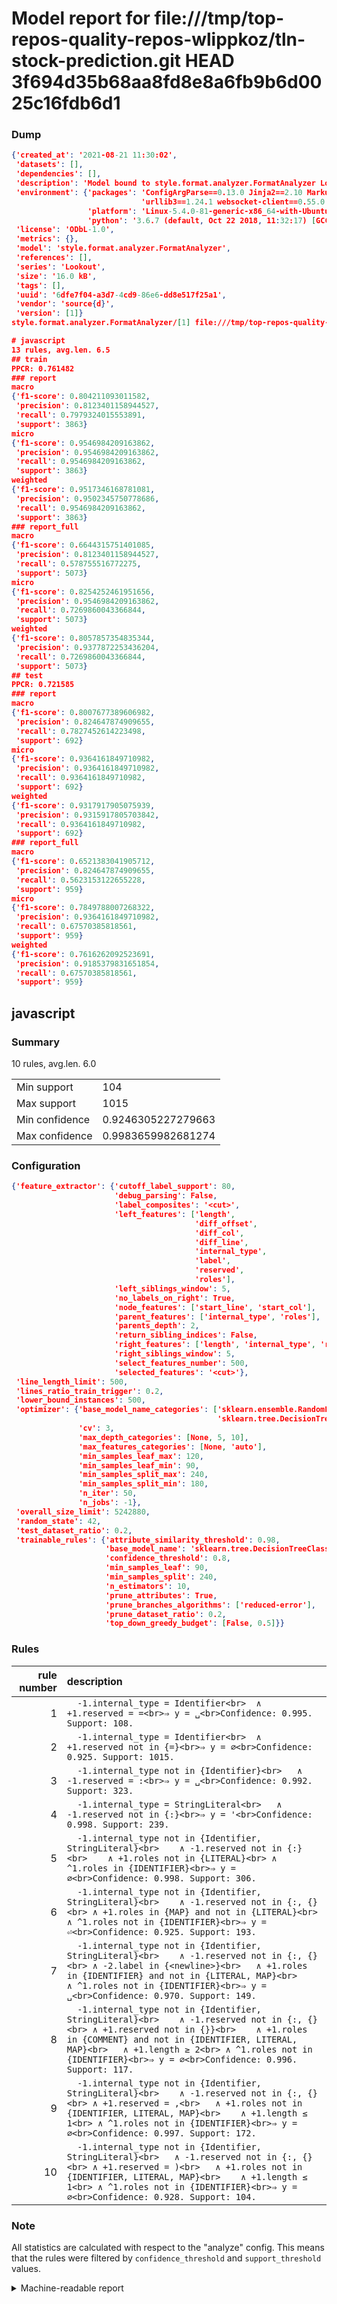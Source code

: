 # Model report for file:///tmp/top-repos-quality-repos-wlippkoz/tln-stock-prediction.git HEAD 3f694d35b68aa8fd8e8a6fb9b6d0025c16fdb6d1

### Dump

```json
{'created_at': '2021-08-21 11:30:02',
 'datasets': [],
 'dependencies': [],
 'description': 'Model bound to style.format.analyzer.FormatAnalyzer Lookout analyzer.',
 'environment': {'packages': 'ConfigArgParse==0.13.0 Jinja2==2.10 MarkupSafe==1.1.1 PyStemmer==1.3.0 PyYAML==5.1 Pympler==0.5 SQLAlchemy==1.2.10 SQLAlchemy-Utils==0.33.3 asdf==2.3.2 bblfsh==2.12.7 boto==2.49.0 boto3==1.9.130 botocore==1.12.130 cachetools==2.0.1 certifi==2019.3.9 chardet==3.0.4 clint==0.5.1 docker==3.7.0 docker-pycreds==0.4.0 dulwich==0.19.11 grpcio==1.19.0 grpcio-tools==1.19.0 humanfriendly==4.16.1 humanize==0.5.1 idna==2.8 jmespath==0.9.4 jsonschema==2.6.0 lookout-sdk==0.4.1 lookout-sdk-ml==0.19.0 lookout-style==0.2.0 lz4==2.1.6 modelforge==0.12.1 numpy==1.16.2 packaging==19.0 pandas==0.22.0 pip==19.0.3 protobuf==3.7.0 psycopg2-binary==2.7.5 pygtrie==2.3 pyparsing==2.3.1 python-dateutil==2.8.0 python-igraph==0.7.1.post6 pytz==2019.1 requests==2.21.0 requirements-parser==0.2.0 scikit-learn==0.20.1 scikit-optimize==0.5.2 scipy==1.2.1 semantic-version==2.6.0 setuptools==40.8.0 six==1.12.0 smart-open==1.8.1 sourced-ml==0.8.2 spdx==2.5.0 stringcase==1.2.0 tabulate==0.8.2 tqdm==4.31.1 '
                             'urllib3==1.24.1 websocket-client==0.55.0 xxhash==1.3.0',
                 'platform': 'Linux-5.4.0-81-generic-x86_64-with-Ubuntu-18.04-bionic',
                 'python': '3.6.7 (default, Oct 22 2018, 11:32:17) [GCC 8.2.0]'},
 'license': 'ODbL-1.0',
 'metrics': {},
 'model': 'style.format.analyzer.FormatAnalyzer',
 'references': [],
 'series': 'Lookout',
 'size': '16.0 kB',
 'tags': [],
 'uuid': '6dfe7f04-a3d7-4cd9-86e6-dd8e517f25a1',
 'vendor': 'source{d}',
 'version': [1]}
style.format.analyzer.FormatAnalyzer/[1] file:///tmp/top-repos-quality-repos-wlippkoz/tln-stock-prediction.git 3f694d35b68aa8fd8e8a6fb9b6d0025c16fdb6d1

# javascript
13 rules, avg.len. 6.5
## train
PPCR: 0.761482
### report
macro
{'f1-score': 0.804211093011582,
 'precision': 0.8123401158944527,
 'recall': 0.7979324015553891,
 'support': 3863}
micro
{'f1-score': 0.9546984209163862,
 'precision': 0.9546984209163862,
 'recall': 0.9546984209163862,
 'support': 3863}
weighted
{'f1-score': 0.9517346168781081,
 'precision': 0.9502345750778686,
 'recall': 0.9546984209163862,
 'support': 3863}
### report_full
macro
{'f1-score': 0.6644315751401085,
 'precision': 0.8123401158944527,
 'recall': 0.578755516772275,
 'support': 5073}
micro
{'f1-score': 0.8254252461951656,
 'precision': 0.9546984209163862,
 'recall': 0.7269860043366844,
 'support': 5073}
weighted
{'f1-score': 0.8057857354835344,
 'precision': 0.9377872253436204,
 'recall': 0.7269860043366844,
 'support': 5073}
## test
PPCR: 0.721585
### report
macro
{'f1-score': 0.8007677389606982,
 'precision': 0.824647874909655,
 'recall': 0.7827452614223498,
 'support': 692}
micro
{'f1-score': 0.9364161849710982,
 'precision': 0.9364161849710982,
 'recall': 0.9364161849710982,
 'support': 692}
weighted
{'f1-score': 0.9317917905075939,
 'precision': 0.9315917805703842,
 'recall': 0.9364161849710982,
 'support': 692}
### report_full
macro
{'f1-score': 0.6521383041905712,
 'precision': 0.824647874909655,
 'recall': 0.5623153122655228,
 'support': 959}
micro
{'f1-score': 0.7849788007268322,
 'precision': 0.9364161849710982,
 'recall': 0.67570385818561,
 'support': 959}
weighted
{'f1-score': 0.7616262092523691,
 'precision': 0.9185379831651854,
 'recall': 0.67570385818561,
 'support': 959}
```

## javascript
### Summary
10 rules, avg.len. 6.0

| | |
|-|-|
|Min support|104|
|Max support|1015|
|Min confidence|0.9246305227279663|
|Max confidence|0.9983659982681274|

### Configuration

```json
{'feature_extractor': {'cutoff_label_support': 80,
                       'debug_parsing': False,
                       'label_composites': '<cut>',
                       'left_features': ['length',
                                         'diff_offset',
                                         'diff_col',
                                         'diff_line',
                                         'internal_type',
                                         'label',
                                         'reserved',
                                         'roles'],
                       'left_siblings_window': 5,
                       'no_labels_on_right': True,
                       'node_features': ['start_line', 'start_col'],
                       'parent_features': ['internal_type', 'roles'],
                       'parents_depth': 2,
                       'return_sibling_indices': False,
                       'right_features': ['length', 'internal_type', 'reserved', 'roles'],
                       'right_siblings_window': 5,
                       'select_features_number': 500,
                       'selected_features': '<cut>'},
 'line_length_limit': 500,
 'lines_ratio_train_trigger': 0.2,
 'lower_bound_instances': 500,
 'optimizer': {'base_model_name_categories': ['sklearn.ensemble.RandomForestClassifier',
                                              'sklearn.tree.DecisionTreeClassifier'],
               'cv': 3,
               'max_depth_categories': [None, 5, 10],
               'max_features_categories': [None, 'auto'],
               'min_samples_leaf_max': 120,
               'min_samples_leaf_min': 90,
               'min_samples_split_max': 240,
               'min_samples_split_min': 180,
               'n_iter': 50,
               'n_jobs': -1},
 'overall_size_limit': 5242880,
 'random_state': 42,
 'test_dataset_ratio': 0.2,
 'trainable_rules': {'attribute_similarity_threshold': 0.98,
                     'base_model_name': 'sklearn.tree.DecisionTreeClassifier',
                     'confidence_threshold': 0.8,
                     'min_samples_leaf': 90,
                     'min_samples_split': 240,
                     'n_estimators': 10,
                     'prune_attributes': True,
                     'prune_branches_algorithms': ['reduced-error'],
                     'prune_dataset_ratio': 0.2,
                     'top_down_greedy_budget': [False, 0.5]}}
```

### Rules

| rule number | description |
|----:|:-----|
| 1 | `  -1.internal_type = Identifier<br>	∧ +1.reserved = =<br>⇒ y = ␣<br>Confidence: 0.995. Support: 108.` |
| 2 | `  -1.internal_type = Identifier<br>	∧ +1.reserved not in {=}<br>⇒ y = ∅<br>Confidence: 0.925. Support: 1015.` |
| 3 | `  -1.internal_type not in {Identifier}<br>	∧ -1.reserved = :<br>⇒ y = ␣<br>Confidence: 0.992. Support: 323.` |
| 4 | `  -1.internal_type = StringLiteral<br>	∧ -1.reserved not in {:}<br>⇒ y = '<br>Confidence: 0.998. Support: 239.` |
| 5 | `  -1.internal_type not in {Identifier, StringLiteral}<br>	∧ -1.reserved not in {:}<br>	∧ +1.roles not in {LITERAL}<br>	∧ ^1.roles in {IDENTIFIER}<br>⇒ y = ∅<br>Confidence: 0.998. Support: 306.` |
| 6 | `  -1.internal_type not in {Identifier, StringLiteral}<br>	∧ -1.reserved not in {:, {}<br>	∧ +1.roles in {MAP} and not in {LITERAL}<br>	∧ ^1.roles not in {IDENTIFIER}<br>⇒ y = ⏎<br>Confidence: 0.925. Support: 193.` |
| 7 | `  -1.internal_type not in {Identifier, StringLiteral}<br>	∧ -1.reserved not in {:, {}<br>	∧ -2.label in {<newline>}<br>	∧ +1.roles in {IDENTIFIER} and not in {LITERAL, MAP}<br>	∧ ^1.roles not in {IDENTIFIER}<br>⇒ y = ␣<br>Confidence: 0.970. Support: 149.` |
| 8 | `  -1.internal_type not in {Identifier, StringLiteral}<br>	∧ -1.reserved not in {:, {}<br>	∧ +1.reserved not in {}}<br>	∧ +1.roles in {COMMENT} and not in {IDENTIFIER, LITERAL, MAP}<br>	∧ +1.length ≥ 2<br>	∧ ^1.roles not in {IDENTIFIER}<br>⇒ y = ∅<br>Confidence: 0.996. Support: 117.` |
| 9 | `  -1.internal_type not in {Identifier, StringLiteral}<br>	∧ -1.reserved not in {:, {}<br>	∧ +1.reserved = ,<br>	∧ +1.roles not in {IDENTIFIER, LITERAL, MAP}<br>	∧ +1.length ≤ 1<br>	∧ ^1.roles not in {IDENTIFIER}<br>⇒ y = ∅<br>Confidence: 0.997. Support: 172.` |
| 10 | `  -1.internal_type not in {Identifier, StringLiteral}<br>	∧ -1.reserved not in {:, {}<br>	∧ +1.reserved = )<br>	∧ +1.roles not in {IDENTIFIER, LITERAL, MAP}<br>	∧ +1.length ≤ 1<br>	∧ ^1.roles not in {IDENTIFIER}<br>⇒ y = ∅<br>Confidence: 0.928. Support: 104.` |

### Note
All statistics are calculated with respect to the "analyze" config. This means that the rules were filtered by
`confidence_threshold` and `support_threshold` values.

<details>
    <summary>Machine-readable report</summary>
```json
{"javascript": {"avg_rule_len": 6.0, "max_conf": 0.9983659982681274, "max_support": 1015, "min_conf": 0.9246305227279663, "min_support": 104, "num_rules": 10}}
```
</details>
